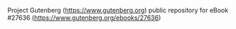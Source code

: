 Project Gutenberg (https://www.gutenberg.org) public repository for eBook #27636 (https://www.gutenberg.org/ebooks/27636)
